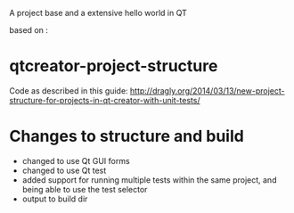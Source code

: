 A project base and a extensive hello world in QT

based on :

qtcreator-project-structure
===========================
Code as described in this guide: http://dragly.org/2014/03/13/new-project-structure-for-projects-in-qt-creator-with-unit-tests/


# Changes to structure and build #

- changed to use Qt GUI forms
- changed to use Qt test
- added support for running multiple tests within the same project, and being able to use the test selector
- output to build dir
